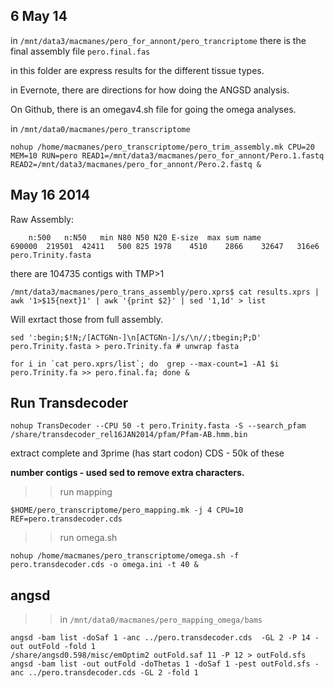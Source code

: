 6 May 14
--

in `/mnt/data3/macmanes/pero_for_annont/pero_trancriptome` there is the final assembly file `pero.final.fas`

in this folder are express results for the different tissue types.

in Evernote, there are directions for how doing the ANGSD analysis. 

On Github, there is an omegav4.sh file for going the omega analyses. 

in `/mnt/data0/macmanes/pero_transcriptome`

	nohup /home/macmanes/pero_transcriptome/pero_trim_assembly.mk CPU=20 MEM=10 RUN=pero READ1=/mnt/data3/macmanes/pero_for_annont/Pero.1.fastq READ2=/mnt/data3/macmanes/pero_for_annont/Pero.2.fastq &

May 16 2014
--
	
Raw Assembly:

		n:500	n:N50	min	N80	N50	N20	E-size	max sum name
	690000	219501	42411	500	825	1978	4510	2866	32647	316e6	pero.Trinity.fasta

there are 104735 contigs with TMP>1

	/mnt/data3/macmanes/pero_trans_assembly/pero.xprs$ cat results.xprs | awk '1>$15{next}1' | awk '{print $2}' | sed '1,1d' > list

Will exrtact those from full assembly. 

	sed ':begin;$!N;/[ACTGNn-]\n[ACTGNn-]/s/\n//;tbegin;P;D' pero.Trinity.fasta > pero.Trinity.fa # unwrap fasta
	
	for i in `cat pero.xprs/list`; do  grep --max-count=1 -A1 $i pero.Trinity.fa >> pero.final.fa; done &
	
Run Transdecoder
-
	nohup TransDecoder --CPU 50 -t pero.Trinity.fasta -S --search_pfam /share/transdecoder_rel16JAN2014/pfam/Pfam-AB.hmm.bin
	
extract complete and 3prime (has start codon) CDS - 50k of these

**number contigs - used sed to remove extra characters.**


>>run mapping


	$HOME/pero_transcriptome/pero_mapping.mk -j 4 CPU=10 REF=pero.transdecoder.cds


>> run omega.sh


	nohup /home/macmanes/pero_transcriptome/omega.sh -f pero.transdecoder.cds -o omega.ini -t 40 &



angsd
--
	
>> in `/mnt/data0/macmanes/pero_mapping_omega/bams`


	angsd -bam list -doSaf 1 -anc ../pero.transdecoder.cds  -GL 2 -P 14 -out outFold -fold 1
	/share/angsd0.598/misc/emOptim2 outFold.saf 11 -P 12 > outFold.sfs
	angsd -bam list -out outFold -doThetas 1 -doSaf 1 -pest outFold.sfs -anc ../pero.transdecoder.cds -GL 2 -fold 1